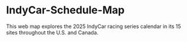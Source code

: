 # IndyCar-Schedule-Map
This web map explores the 2025 IndyCar racing series calendar in its 15 sites throughout the U.S. and Canada. 
